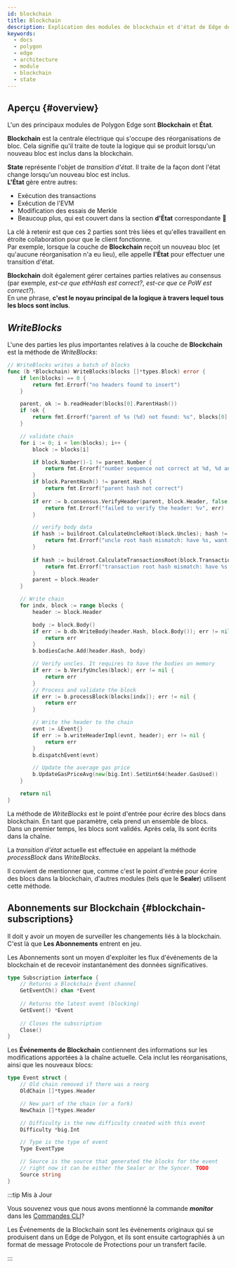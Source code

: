 ```yaml
---
id: blockchain
title: Blockchain
description: Explication des modules de blockchain et d'état de Edge de Polygon Edge.
keywords:
  - docs
  - polygon
  - edge
  - architecture
  - module
  - blockchain
  - state
---
```


## Aperçu {#overview}

L'un des principaux modules de Polygon Edge sont **Blockchain** et **État**.<br />

**Blockchain** est la centrale électrique qui s'occupe des réorganisations de bloc. Cela signifie qu'il traite de toute la logique qui se produit lorsqu'un nouveau bloc est inclus dans la blockchain.

**State** représente l'objet de *transition d'état*. Il traite de la façon dont l'état change lorsqu'un nouveau bloc est inclus. <br />**L'État** gère entre autres:
* Exécution des transactions
* Exécution de l'EVM
* Modification des essais de Merkle
* Beaucoup plus, qui est couvert dans la section **d'État** correspondante 🙂

La clé à retenir est que ces 2 parties sont très liées et qu'elles travaillent en étroite collaboration pour que le client fonctionne. <br />Par exemple, lorsque la couche de **Blockchain** reçoit un nouveau bloc (et qu'aucune réorganisation n'a eu lieu), elle appelle **l'État** pour effectuer une transition d'état.

**Blockchain** doit également gérer certaines parties relatives au consensus (par exemple, *est-ce que ethHash est correct?*, *est-ce que ce PoW est correct?*).<br /> En une phrase, **c'est le noyau principal de la logique à travers lequel tous les blocs sont inclus**.

## *WriteBlocks*

L'une des parties les plus importantes relatives à la couche de **Blockchain** est la méthode de *WriteBlocks*:

````go title="blockchain/blockchain.go"
// WriteBlocks writes a batch of blocks
func (b *Blockchain) WriteBlocks(blocks []*types.Block) error {
	if len(blocks) == 0 {
		return fmt.Errorf("no headers found to insert")
	}

	parent, ok := b.readHeader(blocks[0].ParentHash())
	if !ok {
		return fmt.Errorf("parent of %s (%d) not found: %s", blocks[0].Hash().String(), blocks[0].Number(), blocks[0].ParentHash())
	}

	// validate chain
	for i := 0; i < len(blocks); i++ {
		block := blocks[i]

		if block.Number()-1 != parent.Number {
			return fmt.Errorf("number sequence not correct at %d, %d and %d", i, block.Number(), parent.Number)
		}
		if block.ParentHash() != parent.Hash {
			return fmt.Errorf("parent hash not correct")
		}
		if err := b.consensus.VerifyHeader(parent, block.Header, false, true); err != nil {
			return fmt.Errorf("failed to verify the header: %v", err)
		}

		// verify body data
		if hash := buildroot.CalculateUncleRoot(block.Uncles); hash != block.Header.Sha3Uncles {
			return fmt.Errorf("uncle root hash mismatch: have %s, want %s", hash, block.Header.Sha3Uncles)
		}
		
		if hash := buildroot.CalculateTransactionsRoot(block.Transactions); hash != block.Header.TxRoot {
			return fmt.Errorf("transaction root hash mismatch: have %s, want %s", hash, block.Header.TxRoot)
		}
		parent = block.Header
	}

	// Write chain
	for indx, block := range blocks {
		header := block.Header

		body := block.Body()
		if err := b.db.WriteBody(header.Hash, block.Body()); err != nil {
			return err
		}
		b.bodiesCache.Add(header.Hash, body)

		// Verify uncles. It requires to have the bodies on memory
		if err := b.VerifyUncles(block); err != nil {
			return err
		}
		// Process and validate the block
		if err := b.processBlock(blocks[indx]); err != nil {
			return err
		}

		// Write the header to the chain
		evnt := &Event{}
		if err := b.writeHeaderImpl(evnt, header); err != nil {
			return err
		}
		b.dispatchEvent(evnt)

		// Update the average gas price
		b.UpdateGasPriceAvg(new(big.Int).SetUint64(header.GasUsed))
	}

	return nil
}
````
La méthode de *WriteBlocks* est le point d'entrée pour écrire des blocs dans blockchain. En tant que paramètre, cela prend un ensemble de blocs.<br /> Dans un premier temps, les blocs sont validés. Après cela, ils sont écrits dans la chaîne.

La *transition d'état* actuelle est effectuée en appelant la méthode *processBlock* dans *WriteBlocks*.

Il convient de mentionner que, comme c'est le point d'entrée pour écrire des blocs dans la blockchain, d'autres modules (tels que le **Sealer**) utilisent cette méthode.

## Abonnements sur Blockchain {#blockchain-subscriptions}

Il doit y avoir un moyen de surveiller les changements liés à la blockchain.<br /> C'est là que **Les Abonnements** entrent en jeu.

Les Abonnements sont un moyen d'exploiter les flux d'événements de la blockchain et de recevoir instantanément des données significatives.

````go title="blockchain/subscription.go"
type Subscription interface {
    // Returns a Blockchain Event channel
	GetEventCh() chan *Event
	
	// Returns the latest event (blocking)
	GetEvent() *Event
	
	// Closes the subscription
	Close()
}
````

Les **Événements de Blockchain** contiennent des informations sur les modifications apportées à la chaîne actuelle. Cela inclut les réorganisations, ainsi que les nouveaux blocs:

````go title="blockchain/subscription.go"
type Event struct {
	// Old chain removed if there was a reorg
	OldChain []*types.Header

	// New part of the chain (or a fork)
	NewChain []*types.Header

	// Difficulty is the new difficulty created with this event
	Difficulty *big.Int

	// Type is the type of event
	Type EventType

	// Source is the source that generated the blocks for the event
	// right now it can be either the Sealer or the Syncer. TODO
	Source string
}
````

:::tip Mis à Jour

Vous souvenez vous que nous avons mentionné la commande ***monitor*** dans les [Commandes CLI](/docs/edge/get-started/cli-commands)?

Les Événements de la Blockchain sont les événements originaux qui se produisent dans un Edge de Polygon, et ils sont ensuite cartographiés à un format de message Protocole de Protections pour un transfert facile.

:::